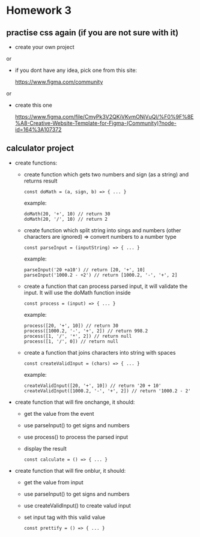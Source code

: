 # Homework 3

## practise css again (if you are not sure with it)

-   create your own project

or

-   if you dont have any idea, pick one from this site:

    https://www.figma.com/community

or

-   create this one

    https://www.figma.com/file/CmyPk3V2QKiVKvmONjVuQl/%F0%9F%8E%A8-Creative-Website-Template-for-Figma-(Community)?node-id=164%3A107372

## calculator project

-   create functions:

    -   create function which gets two numbers and sign (as a string) and returns result

            const doMath = (a, sign, b) => { ... }

        example:

            doMath(20, '+', 10) // return 30
            doMath(20, '/', 10) // return 2

    -   create function which split string into sings and numbers (other characters are ignored) => convert numbers to a number type

            const parseInput = (inputString) => { ... }

        example:

            parseInput('20 +a10') // return [20, '+', 10]
            parseInput('1000.2 - +2') // return [1000.2, '-', '+', 2]

    -   create a function that can process parsed input, it will validate the input. It will use the doMath function inside

            const process = (input) => { ... }

        example:

            process([20, '+', 10]) // return 30
            process([1000.2, '-', '+', 2]) // return 998.2
            process([1, '/', '*', 2]) // return null
            process([1, '/', 0]) // return null

    -   create a function that joins characters into string with spaces

            const createValidInput = (chars) => { ... }

        example:

            createValidInput([20, '+', 10]) // return '20 + 10'
            createValidInput([1000.2, '-', '+', 2]) // return '1000.2 - 2'

-   create function that will fire onchange, it should:

    -   get the value from the event
    -   use parseInput() to get signs and numbers
    -   use process() to process the parsed input
    -   display the result

            const calculate = () => { ... }

-   create function that will fire onblur, it should:

    -   get the value from input
    -   use parseInput() to get signs and numbers
    -   use createValidInput() to create valud input
    -   set input tag with this valid value

            const prettify = () => { ... }

